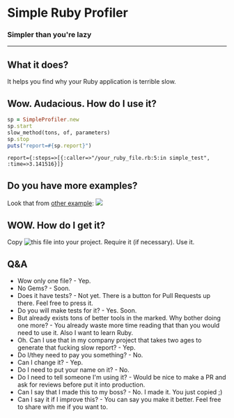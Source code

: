 # Simple Ruby Profiler 
### Simpler than you're lazy
---
## What it does?
It helps you find why your Ruby application is terrible slow.

## Wow. Audacious. How do I use it?
```ruby
sp = SimpleProfiler.new
sp.start
slow_method(tons, of, parameters)
sp.stop
puts("report=#{sp.report}")
```
```log
report={:steps=>[{:caller=>"/your_ruby_file.rb:5:in simple_test", :time=>3.141516}]}
```

## Do you have more examples?
Look that from [other example](./examples/example.rb):
![](http://www.gabrielsaraiva.com.br/img/project_aux/SimpleRubyProfiler/example.png)

## WOW. How do I get it?
Copy ![this file](./simple_profiler.rb) into your project. Require it (if necessary). Use it.

## Q&A 
- Wow only one file? - Yep.
- No Gems? - Soon.
- Does it have tests? - Not yet. There is a button for Pull Requests up there. Feel free to press it.
- Do you will make tests for it? - Yes. Soon.
- But already exists tons of better tools in the marked. Why bother doing one more? - You already waste more time reading that than you would need to use it. Also I want to learn Ruby.
- Oh. Can I use that in my company project that takes two ages to generate that fucking slow report? - Yep.
- Do I/they need to pay you something? - No.
- Can I change it? - Yep.
- Do I need to put your name on it? - No.
- Do I need to tell someone I'm using it? - Would be nice to make a PR and ask for reviews before put it into production.
- Can I say that I made this to my boss? - No. I made it. You just copied ;)
- Can I say it if I improve this? - You can say you make it better. Feel free to share with me if you want to.
